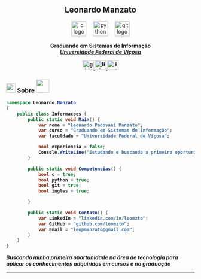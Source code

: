 <h2 align="center"> Leonardo Manzato</h2>
<div align="center">
  <img src="https://cdn.jsdelivr.net/gh/devicons/devicon/icons/c/c-original.svg" height="40" alt="c logo"  />
  <img width="10" />
  <img src="https://cdn.jsdelivr.net/gh/devicons/devicon/icons/python/python-original.svg" height="40" alt="python logo"  />
  <img width="10" />
<!---
  <img src="https://github.com/devicons/devicon/blob/v2.16.0/icons/javascript/javascript-original.svg" height="40" alt="javascript logo"  />
  <img width="10" />
  <img src="https://github.com/devicons/devicon/blob/v2.16.0/icons/html5/html5-original.svg" height="40" alt="html5 logo"  />
  <img width="10" />
  <img src="https://github.com/devicons/devicon/blob/v2.16.0/icons/css3/css3-original.svg" height="40" alt="css3 logo"  />
  <img width="10" />
--->
  <img src="https://cdn.jsdelivr.net/gh/devicons/devicon/icons/git/git-original.svg" height="40" alt="git logo"  />
</div>

<p align="center"><b>Graduando em Sistemas de Informação<br><em><a href="https://www.ufv.br">Universidade Federal de Viçosa</a>
</em></p>

<div align="center">
  <a href="https://github.com/leomzto" target="_blank">
    <img src="https://raw.githubusercontent.com/danielcranney/readme-generator/main/public/icons/socials/github.svg" width="30" height="25" alt="github logo" />
  </a>
  <a href="https://www.linkedin.com/in/leomzto" target="_blank">
    <img src="https://raw.githubusercontent.com/maurodesouza/profile-readme-generator/master/src/assets/icons/social/linkedin/default.svg" width="30" height="25" alt="linkedin logo" />
  </a>
  <a href="https://www.instagram.com/leomzto/" target="_blank">
    <img src="https://raw.githubusercontent.com/maurodesouza/profile-readme-generator/master/src/assets/icons/social/instagram/default.svg" width="30" height="25" alt="instagram logo" />
  </a>
</div>




### <img src="https://media3.giphy.com/media/v1.Y2lkPTc5MGI3NjExeDF2djBvYzRqdHNmNng4bGM1d2trdHBlM2sxbWVpZWJxOTZ5b3JvOCZlcD12MV9pbnRlcm5hbF9naWZfYnlfaWQmY3Q9dHM/kAm4u0lhDCmXnugz6p/giphy.gif" width="25"> Sobre <img src="https://media4.giphy.com/media/v1.Y2lkPTc5MGI3NjExcmdzZmh4NWZucm5pcGpodjZzcml3N3gzdzlidXN5a3Z4eW5keDB4OCZlcD12MV9pbnRlcm5hbF9naWZfYnlfaWQmY3Q9cw/3o84TSvGGfaIor8VzO/giphy.gif" width="35">

```csharp
namespace Leonardo.Manzato
{
    public class Informacoes {
        public static void Main() {
            var nome = "Leonardo Padovani Manzato";
            var curso = "Graduando em Sistemas de Informação";
            var faculdade = "Universidade Federal de Viçosa";

            bool experiencia = false;
            Console.WriteLine("Estudando e buscando a primeira oportunidade");
        }

        public static void Competencias() {
            bool c = true;
            bool python = true;
            bool git = true;
            bool ingles = true;

        }

        public static void Contato() {
            var LinkedIn = "linkedin.com/in/leomzto";
            var GitHub = "github.com/leomzto";
            var Email = "leopmanzato@gmail.com";
        }
    }
}
```
<em><b>Buscando minha primeira oportunidade na área de tecnologia para aplicar os conhecimentos adquiridos em cursos e na graduação</b></em>

---
